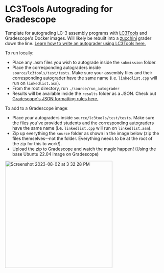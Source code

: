 # LC3Tools Autograding for Gradescope

Template for autograding LC-3 assembly programs with [LC3Tools](https://github.com/chiragsakhuja/lc3tools) and Gradescope's Docker images. Will likely be rebuilt into a [zucchini](https://github.com/zucchini/zucchini) grader down the line.
[Learn how to write an autograder using LC3Tools here.](https://github.com/chiragsakhuja/lc3tools/blob/master/docs/TEST.md)

To run locally:

- Place any .asm files you wish to autograde inside the `submission` folder.
- Place the corresponding autograders inside `source/lc3tools/test/tests`. Make sure your assembly files and their corresponding autograder have the same name (i.e. `linkedlist.cpp` will run on `linkedlist.asm`).
- From the root directory, run `./source/run_autograder`
- Results will be available inside the `results` folder as a JSON. Check out [Gradescope's JSON formatting rules here.](https://gradescope-autograders.readthedocs.io/en/latest/specs/#output-format)

To add to a Gradescope image:

- Place your autograders inside `source/lc3tools/test/tests`. Make sure the files you've provided students and the corresponding autograders have the same name (i.e. `linkedlist.cpp` will run on `linkedlist.asm`).
- Zip up everything the `source` folder as shown in the image below (zip the files themselves--not the folder. Everything needs to be at the root of the zip for this to work!).
- Upload the zip to Gradescope and watch the magic happen! (Using the base Ubuntu 22.04 image on Gradescope)
<img width="350" alt="Screenshot 2023-08-02 at 3 32 28 PM" src="https://github.com/ovadiagal/LC3Tools-Autograder/assets/102482702/36f47c2b-6e2c-42e5-b760-9d3039f5f32e">
